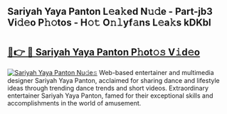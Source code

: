 ## Sariyah Yaya Panton L𝚎a𝚔ed N𝚞𝚍e - Part-jb3 Vi𝚍𝚎o P𝚑𝚘tos - H𝚘𝚝 O𝚗𝚕yf𝚊ns L𝚎a𝚔s kDKbl

# <h2><a href="http://kf2okpo.oniu.top/?m=Sariyah+Yaya+Panton">🔗👉 🔴 Sariyah Yaya Panton P𝚑ot𝚘𝚜 V𝚒d𝚎o</a></h2>

[![Sariyah Yaya Panton Nu𝚍e𝚜](https://i.imgur.com/0qMVB7G.gif)](http://kf2okpo.oniu.top/?m=Sariyah+Yaya+Panton)
Web-based entertainer and multimedia designer Sariyah Yaya Panton, acclaimed for sharing dance and lifestyle ideas through trending dance trends and short videos. Extraordinary entertainer Sariyah Yaya Panton, famed for their exceptional skills and accomplishments in the world of amusement.  
